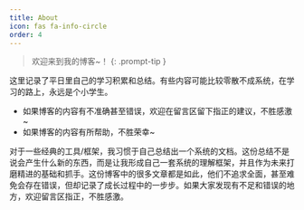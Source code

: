 ```yaml
---
title: About
icon: fas fa-info-circle
order: 4
---
```


> 欢迎来到我的博客~！
{: .prompt-tip }



这里记录了平日里自己的学习积累和总结。有些内容可能比较零散不成系统，在学习的路上，永远是个小学生。

- 如果博客的内容有不准确甚至错误，欢迎在留言区留下指正的建议，不胜感激~
- 如果博客的内容有所帮助，不胜荣幸~



对于一些经典的工具/框架，我习惯于自己总结出一个系统的文档。这份总结不是说会产生什么新的东西，而是让我形成自己一套系统的理解框架，并且作为未来打磨精进的基础和抓手。这份博客中的很多文章都是如此，他们不追求全面，甚至难免会存在错误，但却记录了成长过程中的一步步。如果大家发现有不足和错误的地方，欢迎留言区指正，不胜感激。
